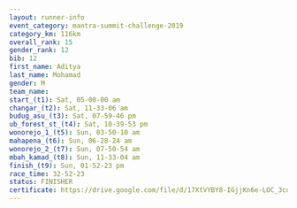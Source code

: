 ```yaml
---
layout: runner-info 
event_category: mantra-summit-challenge-2019 
category_km: 116km 
overall_rank: 15
gender_rank: 12
bib: 12
first_name: Aditya
last_name: Mohamad
gender: M
team_name: 
start_(t1): Sat, 05-00-00 am
changar_(t2): Sat, 11-33-06 am
budug_asu_(t3): Sat, 07-59-46 pm
ub_forest_st_(t4): Sat, 10-39-53 pm
wonorejo_1_(t5): Sun, 03-50-10 am
mahapena_(t6): Sun, 06-28-24 am
wonorejo_2_(t7): Sun, 07-50-54 am
mbah_kamad_(t8): Sun, 11-33-04 am
finish_(t9): Sun, 01-52-23 pm
race_time: 32-52-23
status: FINISHER
certificate: https://drive.google.com/file/d/17XtVYBY8-IGjjKn6e-LOC_3coCoeJAy8/view?usp=sharing
---
```

